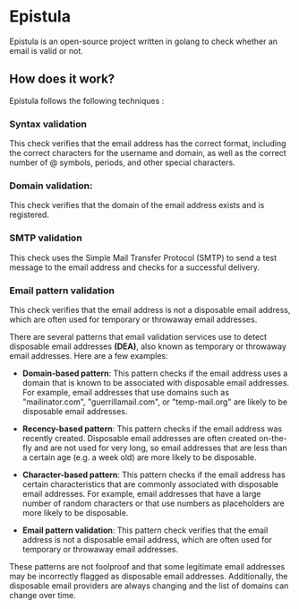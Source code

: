 # Epistula


Epistula is an open-source project written in golang to check whether an email is valid or not.

## How does it work?

Epistula follows the following techniques :

### Syntax validation

This check verifies that the email address has the correct format, including the correct characters for the username and domain, as well as the correct number of @ symbols, periods, and other special characters.

### Domain validation: 

This check verifies that the domain of the email address exists and is registered.

### SMTP validation 

This check uses the Simple Mail Transfer Protocol (SMTP) to send a test message to the email address and checks for a successful delivery.

### Email pattern validation 

This check verifies that the email address is not a disposable email address, which are often used for temporary or throwaway email addresses.

There are several patterns that email validation services use to detect disposable email addresses **(DEA)**, also known as temporary or throwaway email addresses. Here are a few examples:

- **Domain-based pattern**: This pattern checks if the email address uses a domain that is known to be associated with disposable email addresses. For example, email addresses that use domains such as "mailinator.com", "guerrillamail.com", or "temp-mail.org" are likely to be disposable email addresses.

- **Recency-based pattern**: This pattern checks if the email address was recently created. Disposable email addresses are often created on-the-fly and are not used for very long, so email addresses that are less than a certain age (e.g. a week old) are more likely to be disposable.

- **Character-based pattern**: This pattern checks if the email address has certain characteristics that are commonly associated with disposable email addresses. For example, email addresses that have a large number of random characters or that use numbers as placeholders are more likely to be disposable.

- **Email pattern validation**: This pattern check verifies that the email address is not a disposable email address, which are often used for temporary or throwaway email addresses.

These patterns are not foolproof and that some legitimate email addresses may be incorrectly flagged as disposable email addresses. Additionally, the disposable email providers are always changing and the list of domains can change over time.
